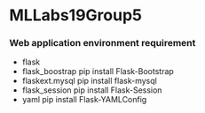 # MLLabs19Group5

### Web application environment requirement
- flask
- flask_boostrap
  pip install Flask-Bootstrap
- flaskext.mysql
  pip install flask-mysql
- flask_session
  pip install Flask-Session
- yaml
  pip install Flask-YAMLConfig
